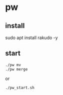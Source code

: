 # pw

## install
sudo apt install rakudo -y

## start 
```
./pw mv   
./pw merge    
```
or 
```
./pw_start.sh
```
